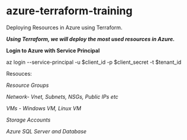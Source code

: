 # azure-terraform-training
Deploying Resources in Azure using Terraform.


***Using Terraform, we will deploy the most used resources in Azure.***

**Login to Azure with Service Principal**

az login --service-principal -u $client_id -p $client_secret -t $tenant_id

Resouces:

*Resource Groups*

*Network- Vnet, Subnets, NSGs, Public IPs etc*

*VMs - Windows VM, Linux VM*

*Storage Accounts*

*Azure SQL Server and Database*
